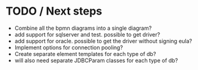
# TODO / Next steps

- Combine all the bpmn diagrams into a single diagram?
- add support for sqlserver and test. possible to get driver?
- add support for oracle. possible to get the driver without signing eula?
- Implement options for connection pooling?
- Create separate element templates for each type of db?
- will also need separate JDBCParam classes for each type of db?
